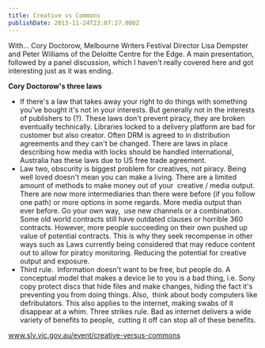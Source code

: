 ```yaml
---
title: Creative vs Commons
publishDate: 2013-11-24T23:07:27.000Z
---
```



With&hellip;&nbsp;Cory Doctorow, Melbourne Writers Festival Director Lisa Dempster and Peter Williams of the Deloitte Centre for the Edge. A main presentation, followed by a panel discussion, which I haven&#39;t really covered here and got interesting just as it was ending.

<strong>Cory Doctorow&#39;s three laws</strong><ul><li>If there&#39;s a law that takes away your right to do things with something you&#39;ve bought it&#39;s not in your interests. But generally not in the interests of publishers to (?). These laws don&#39;t prevent piracy, they are broken eventually technically.&nbsp;Libraries locked to a delivery platform are bad for customer but also creator. Often DRM is agreed to in distribution agreements and they can&#39;t be changed.&nbsp;There are laws in place describing how media with locks should be handled international, Australia has these laws due to US free trade agreement.</li><li>Law two, obscurity is biggest problem for creatives, not piracy. Being well loved doesn&#39;t mean you can make a living. There are a limited amount of methods to make money out of your&nbsp; creative / media output. There are now more intermediaries than there were before (if you follow one path) or more options in some regards. More media output than ever before.&nbsp;Go your own way,&nbsp; use new channels or a combination. Some old world contracts still have outdated clauses or horrible 360 contracts. However, more people succeeding on their own pushed up value of potential contracts. This is why they seek recompense in other ways such as Laws currently being considered that may reduce content out to allow for piratcy monitoring. Reducing the potential for creative output and exposure.</li><li>Third rule.&nbsp; Information doesn&#39;t want to be free, but people do. A conceptual model that makes a device lie to you is a bad thing, i.e. Sony copy protect discs that hide files and make changes, hiding the fact it&#39;s preventing you from doing things. Also,&nbsp; think about body computers like defribulators. This also applies to the internet, making swabs of it disappear at a whim.&nbsp;Three strikes rule. Bad as internet delivers a wide variety of benefits to people,&nbsp; cutting it off can stop all of these benefits.</li></ul>

<a href="https://www.slv.vic.gov.au/event/creative-versus-commons" target="_blank">www.slv.vic.gov.au/event/creative-versus-commons</a>
